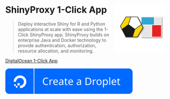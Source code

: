 # ShinyProxy 1-Click App <img src="https://github.com/analythium/shinyproxy-1-click/raw/master/digitalocean/images/combined-logo-sq.png" align="right" style="padding-left:10px;background-color:white;" width="30%" />

> Deploy interactive Shiny for R and Python applications at scale with ease using the 1-Click ShinyProxy app.
> ShinyProxy builds on enterprise Java and Docker technology to provide authentication,
> authorization, resource allocation, and monitoring.

[DigitalOcean 1-Click App](digitalocean/README.md)

[![DO button](https://raw.githubusercontent.com/analythium/shinyproxy-1-click/master/digitalocean/images/do-btn-blue.svg)](https://marketplace.digitalocean.com/apps/shinyproxy?refcode=a8041699739d)
